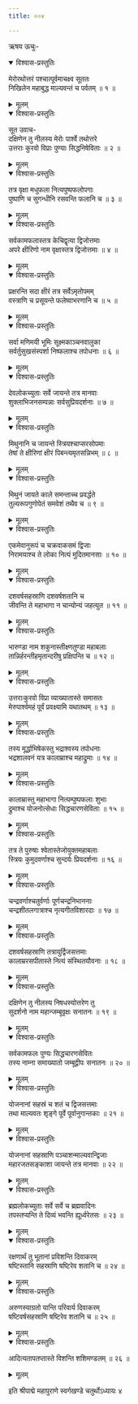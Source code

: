 ```yaml
---
title: ००४

---
```

ऋषय ऊचुः-  

<details open><summary>विश्वास-प्रस्तुतिः</summary>

मेरोरथोत्तरं पश्चात्पूर्वमाचक्ष्व सूततः  
निखिलेन महाबुद्ध माल्यवन्तं च पर्वतम् ॥ १ ॥
</details>

<details><summary>मूलम्</summary>

मेरोरथोत्तरं पश्चात्पूर्वमाचक्ष्व सूततः  
निखिलेन महाबुद्ध माल्यवन्तं च पर्वतम् ॥ १ ॥
</details>



<details open><summary>विश्वास-प्रस्तुतिः</summary>

सूत उवाच-  
दक्षिणेन तु नीलस्य मेरोः पार्श्वे तथोत्तरे  
उत्तराः कुरवो विप्राः पुण्याः सिद्धनिषेविताः ॥ २ ॥
</details>

<details><summary>मूलम्</summary>

सूत उवाच-  
दक्षिणेन तु नीलस्य मेरोः पार्श्वे तथोत्तरे  
उत्तराः कुरवो विप्राः पुण्याः सिद्धनिषेविताः ॥ २ ॥
</details>



<details open><summary>विश्वास-प्रस्तुतिः</summary>

तत्र वृक्षा मधुफला नित्यपुष्पफलोपगाः  
पुष्पाणि च सुगन्धीनि रसवन्ति फलानि च ॥ ३ ॥
</details>

<details><summary>मूलम्</summary>

तत्र वृक्षा मधुफला नित्यपुष्पफलोपगाः  
पुष्पाणि च सुगन्धीनि रसवन्ति फलानि च ॥ ३ ॥
</details>



<details open><summary>विश्वास-प्रस्तुतिः</summary>

सर्वकामफलास्तत्र केचिद्वृत्या द्विजोत्तमाः  
अपरे क्षीरिणो नाम वृक्षास्तत्र द्विजोत्तमाः ॥ ४ ॥
</details>

<details><summary>मूलम्</summary>

सर्वकामफलास्तत्र केचिद्वृत्या द्विजोत्तमाः  
अपरे क्षीरिणो नाम वृक्षास्तत्र द्विजोत्तमाः ॥ ४ ॥
</details>



<details open><summary>विश्वास-प्रस्तुतिः</summary>

प्रक्षरन्ति सदा क्षीरं तत्र सर्वेऽमृतोपमम्  
वस्त्राणि च प्रसूयन्ते फलेष्वाभरणानि च ॥ ५ ॥
</details>

<details><summary>मूलम्</summary>

प्रक्षरन्ति सदा क्षीरं तत्र सर्वेऽमृतोपमम्  
वस्त्राणि च प्रसूयन्ते फलेष्वाभरणानि च ॥ ५ ॥
</details>



<details open><summary>विश्वास-प्रस्तुतिः</summary>

सर्वा मणिमयी भूमिः सूक्ष्मकाञ्चनवालुका  
सर्वर्तुसुखसंस्पर्शा निष्फलाश्च तपोधनाः ॥ ६ ॥
</details>

<details><summary>मूलम्</summary>

सर्वा मणिमयी भूमिः सूक्ष्मकाञ्चनवालुका  
सर्वर्तुसुखसंस्पर्शा निष्फलाश्च तपोधनाः ॥ ६ ॥
</details>



<details open><summary>विश्वास-प्रस्तुतिः</summary>

देवलोकच्युताः सर्वे जायन्ते तत्र मानवाः  
शुक्लाभिजनसम्पन्नाः सर्वसुप्रियदर्शनाः ॥ ७ ॥
</details>

<details><summary>मूलम्</summary>

देवलोकच्युताः सर्वे जायन्ते तत्र मानवाः  
शुक्लाभिजनसम्पन्नाः सर्वसुप्रियदर्शनाः ॥ ७ ॥
</details>



<details open><summary>विश्वास-प्रस्तुतिः</summary>

मिथुनानि च जायन्ते स्त्रियश्चाप्सरसोपमाः  
तेषां ते क्षीरिणां क्षीरं पिबन्त्यमृतसन्निभम् ॥ ८ ॥
</details>

<details><summary>मूलम्</summary>

मिथुनानि च जायन्ते स्त्रियश्चाप्सरसोपमाः  
तेषां ते क्षीरिणां क्षीरं पिबन्त्यमृतसन्निभम् ॥ ८ ॥
</details>



<details open><summary>विश्वास-प्रस्तुतिः</summary>

मिथुनं जायते काले समन्ताच्च प्रवर्द्धते  
तुल्यरूपगुणोपेतं समवेशं तथैव च ॥ ९ ॥
</details>

<details><summary>मूलम्</summary>

मिथुनं जायते काले समन्ताच्च प्रवर्द्धते  
तुल्यरूपगुणोपेतं समवेशं तथैव च ॥ ९ ॥
</details>



<details open><summary>विश्वास-प्रस्तुतिः</summary>

एकमेवानुरूपं च चक्रवाकसमं द्विजाः  
निरामयाश्च ते लोका नित्यं मुदितमानसाः ॥ १० ॥
</details>

<details><summary>मूलम्</summary>

एकमेवानुरूपं च चक्रवाकसमं द्विजाः  
निरामयाश्च ते लोका नित्यं मुदितमानसाः ॥ १० ॥
</details>



<details open><summary>विश्वास-प्रस्तुतिः</summary>

दशवर्षसहस्राणि दशवर्षशतानि च  
जीवन्ति ते महाभागा न चान्योन्यं जहत्युत ॥ ११ ॥
</details>

<details><summary>मूलम्</summary>

दशवर्षसहस्राणि दशवर्षशतानि च  
जीवन्ति ते महाभागा न चान्योन्यं जहत्युत ॥ ११ ॥
</details>



<details open><summary>विश्वास-प्रस्तुतिः</summary>

भारुण्डा नाम शकुनास्तीक्ष्णतुण्डा महाबलाः  
तान्निर्हरन्तीहमृतान्दरीषु प्रक्षिपन्ति च ॥ १२ ॥
</details>

<details><summary>मूलम्</summary>

भारुण्डा नाम शकुनास्तीक्ष्णतुण्डा महाबलाः  
तान्निर्हरन्तीहमृतान्दरीषु प्रक्षिपन्ति च ॥ १२ ॥
</details>



<details open><summary>विश्वास-प्रस्तुतिः</summary>

उत्तराःकुरवो विप्रा व्याख्यातास्ते समासतः  
मेरुपार्श्वमहं पूर्वं प्रवक्ष्यामि यथातथम् ॥ १३ ॥
</details>

<details><summary>मूलम्</summary>

उत्तराःकुरवो विप्रा व्याख्यातास्ते समासतः  
मेरुपार्श्वमहं पूर्वं प्रवक्ष्यामि यथातथम् ॥ १३ ॥
</details>



<details open><summary>विश्वास-प्रस्तुतिः</summary>

तस्य मूर्द्धाभिषेकस्तु भद्राश्वस्य तपोधनाः  
भद्रशालवनं यत्र कालाम्राश्च महाद्रुमाः ॥ १४ ॥
</details>

<details><summary>मूलम्</summary>

तस्य मूर्द्धाभिषेकस्तु भद्राश्वस्य तपोधनाः  
भद्रशालवनं यत्र कालाम्राश्च महाद्रुमाः ॥ १४ ॥
</details>



<details open><summary>विश्वास-प्रस्तुतिः</summary>

कालाम्रास्तु महाभागा नित्यम्पुष्पफलाः शुभाः  
द्रुमाश्च योजनोत्सेधाः सिद्धचारणसेविताः ॥ १५ ॥
</details>

<details><summary>मूलम्</summary>

कालाम्रास्तु महाभागा नित्यम्पुष्पफलाः शुभाः  
द्रुमाश्च योजनोत्सेधाः सिद्धचारणसेविताः ॥ १५ ॥
</details>



<details open><summary>विश्वास-प्रस्तुतिः</summary>

तत्र ते पुरुषाः श्वेतास्तेजोयुक्तमहाबलाः  
स्त्रियः कुमुदवर्णाश्च सुन्दर्यः प्रियदर्शनाः ॥ १६ ॥
</details>

<details><summary>मूलम्</summary>

तत्र ते पुरुषाः श्वेतास्तेजोयुक्तमहाबलाः  
स्त्रियः कुमुदवर्णाश्च सुन्दर्यः प्रियदर्शनाः ॥ १६ ॥
</details>



<details open><summary>विश्वास-प्रस्तुतिः</summary>

चन्द्रवर्णाश्चतुर्वर्णाः पूर्णचन्द्रनिभाननाः  
चन्द्रशीतलगात्राश्च नृत्यगीतविशारदाः ॥ १७ ॥
</details>

<details><summary>मूलम्</summary>

चन्द्रवर्णाश्चतुर्वर्णाः पूर्णचन्द्रनिभाननाः  
चन्द्रशीतलगात्राश्च नृत्यगीतविशारदाः ॥ १७ ॥
</details>



<details open><summary>विश्वास-प्रस्तुतिः</summary>

दशवर्षसहस्राणि तत्रायुर्द्विजसत्तमाः  
कालाम्ररसपीतास्ते नित्यं संस्थितयौवनाः ॥ १८ ॥
</details>

<details><summary>मूलम्</summary>

दशवर्षसहस्राणि तत्रायुर्द्विजसत्तमाः  
कालाम्ररसपीतास्ते नित्यं संस्थितयौवनाः ॥ १८ ॥
</details>



<details open><summary>विश्वास-प्रस्तुतिः</summary>

दक्षिणेन तु नीलस्य निषधस्योत्तरेण तु  
सुदर्शनो नाम महान्जम्बूवृक्षः सनातनः ॥ १९ ॥
</details>

<details><summary>मूलम्</summary>

दक्षिणेन तु नीलस्य निषधस्योत्तरेण तु  
सुदर्शनो नाम महान्जम्बूवृक्षः सनातनः ॥ १९ ॥
</details>



<details open><summary>विश्वास-प्रस्तुतिः</summary>

सर्वकामफलः पुण्यः सिद्धचारणसेवितः  
तस्य नाम्ना समाख्यातो जम्बूद्वीपः सनातनः ॥ २० ॥
</details>

<details><summary>मूलम्</summary>

सर्वकामफलः पुण्यः सिद्धचारणसेवितः  
तस्य नाम्ना समाख्यातो जम्बूद्वीपः सनातनः ॥ २० ॥
</details>



<details open><summary>विश्वास-प्रस्तुतिः</summary>

योजनानां सहस्रं च शतं च द्विजसत्तमाः  
तथा माल्यवतः शृङ्गे पूर्वे पूर्वानुगान्तकाः ॥ २१ ॥
</details>

<details><summary>मूलम्</summary>

योजनानां सहस्रं च शतं च द्विजसत्तमाः  
तथा माल्यवतः शृङ्गे पूर्वे पूर्वानुगान्तकाः ॥ २१ ॥
</details>



<details open><summary>विश्वास-प्रस्तुतिः</summary>

योजनानां सहस्राणि पञ्चाशन्माल्यवान्द्विजाः  
महारजतसङ्काशा जायन्ते तत्र मानवाः ॥ २२ ॥
</details>

<details><summary>मूलम्</summary>

योजनानां सहस्राणि पञ्चाशन्माल्यवान्द्विजाः  
महारजतसङ्काशा जायन्ते तत्र मानवाः ॥ २२ ॥
</details>



<details open><summary>विश्वास-प्रस्तुतिः</summary>

ब्रह्मलोकच्युताः सर्वे सर्वे च ब्रह्मवादिनः  
तपस्तप्यन्ति ते दिव्यं भवन्ति ह्यूर्ध्वरेतसः ॥ २३ ॥
</details>

<details><summary>मूलम्</summary>

ब्रह्मलोकच्युताः सर्वे सर्वे च ब्रह्मवादिनः  
तपस्तप्यन्ति ते दिव्यं भवन्ति ह्यूर्ध्वरेतसः ॥ २३ ॥
</details>



<details open><summary>विश्वास-प्रस्तुतिः</summary>

रक्षणार्थं तु भूतानां प्रविशन्ति दिवाकरम्  
षष्टिस्तानि सहस्राणि षष्टिरेव शतानि च ॥ २४ ॥
</details>

<details><summary>मूलम्</summary>

रक्षणार्थं तु भूतानां प्रविशन्ति दिवाकरम्  
षष्टिस्तानि सहस्राणि षष्टिरेव शतानि च ॥ २४ ॥
</details>



<details open><summary>विश्वास-प्रस्तुतिः</summary>

अरुणस्याग्रतो यान्ति परिवार्य दिवाकरम्  
षष्टिवर्षसहस्राणि षष्टिरेव शतानि च ॥ २५ ॥
</details>

<details><summary>मूलम्</summary>

अरुणस्याग्रतो यान्ति परिवार्य दिवाकरम्  
षष्टिवर्षसहस्राणि षष्टिरेव शतानि च ॥ २५ ॥
</details>



<details open><summary>विश्वास-प्रस्तुतिः</summary>

आदित्यतापतप्तास्ते विशन्ति शशिमण्डलम् ॥ २६ ॥
</details>

<details><summary>मूलम्</summary>

आदित्यतापतप्तास्ते विशन्ति शशिमण्डलम् ॥ २६ ॥
</details>


इति श्रीपाद्मे महापुराणे स्वर्गखण्डे चतुर्थोऽध्यायः ४